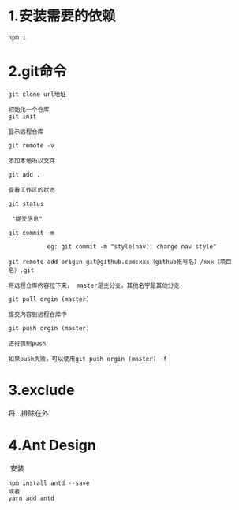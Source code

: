 # **1.安装需要的依赖**

```
npm i
```



# **2.git命令**

```
git clone url地址
```

```
初始化一个仓库
git init      
```

```
显示远程仓库 		 

git remote -v      
```

```
添加本地所以文件

git add .			
```

```
查看工作区的状态	

git status			 
```

```
 "提交信息"

git commit -m 

​			eg: git commit -m "style(nav): change nav style"
```

```
git remote add origin git@github.com:xxx（github帐号名）/xxx（项目名）.git 
```

```
将远程仓库内容拉下来， master是主分支，其他名字是其他分支

git pull orgin (master)			
```

```
提交内容到远程仓库中													

git push orgin (master)		

进行强制push

如果push失败，可以使用git push orgin (master) -f 
```



# 3.exclude

将...排除在外



# **4.Ant Design**

​	安装

```
npm install antd --save
或者  
yarn add antd
```

